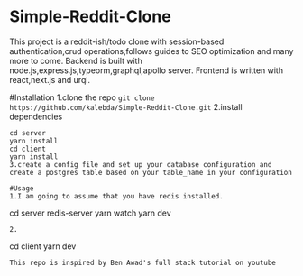 # Simple-Reddit-Clone
This project is a reddit-ish/todo clone with session-based authentication,crud operations,follows guides to SEO optimization and many more to come.
Backend is built with node.js,express.js,typeorm,graphql,apollo server. Frontend is written with react,next.js and urql. 

#Installation
1.clone the repo
`git clone https://github.com/kalebda/Simple-Reddit-Clone.git`
2.install dependencies
```
cd server
yarn install
cd client
yarn install
3.create a config file and set up your database configuration and create a postgres table based on your table_name in your configuration

#Usage
1.I am going to assume that you have redis installed.
```
cd server
redis-server
yarn watch
yarn dev
```
2.
```
cd client
yarn dev
```
This repo is inspired by Ben Awad's full stack tutorial on youtube
